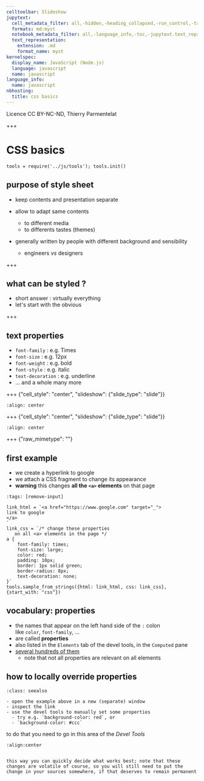 ```yaml
---
celltoolbar: Slideshow
jupytext:
  cell_metadata_filter: all,-hidden,-heading_collapsed,-run_control,-trusted
  formats: md:myst
  notebook_metadata_filter: all,-language_info,-toc,-jupytext.text_representation.jupytext_version,-jupytext.text_representation.format_version
  text_representation:
    extension: .md
    format_name: myst
kernelspec:
  display_name: JavaScript (Node.js)
  language: javascript
  name: javascript
language_info:
  name: javascript
nbhosting:
  title: css basics
---
```


Licence CC BY-NC-ND, Thierry Parmentelat

+++

# CSS basics

```{code-cell}
tools = require('../js/tools'); tools.init()
```

## purpose of style sheet

* keep contents and presentation separate
* allow to adapt same contents
  * to different media
  * to differents tastes (themes)
* generally written by people with different background and sensibility

  * engineers *vs* designers

+++

## what can be styled ?

* short answer : virtually everything
* let's start with the obvious

+++

## text properties

* `font-family` : e.g. Times
* `font-size` : e.g. 12px
* `font-weight` : e.g. bold
* `font-style` : e.g. italic
* `text-decoration` : e.g. underline
* … and a whole many more

+++ {"cell_style": "center", "slideshow": {"slide_type": "slide"}}

```{image} media/list-properties-all.png
:align: center
```

+++ {"cell_style": "center", "slideshow": {"slide_type": "slide"}}

```{image} media/list-properties-filtered.png
:align: center
```

+++ {"raw_mimetype": ""}

## first example

* we create a hyperlink to google
* we attach a CSS fragment to change its appearance
* **warning** this changes **all the `<a>` elements** on that page

```{code-cell}
:tags: [remove-input]

link_html = `<a href="https://www.google.com" target="_">
link to google
</a>
`
link_css = `/* change these properties
   on all <a> elements in the page */
a {
    font-family: times;
    font-size: large;
    color: red;
    padding: 10px;
    border: 1px solid green;
    border-radius: 8px;
    text-decoration: none;
}`
tools.sample_from_strings({html: link_html, css: link_css}, {start_with: "css"})
```

## vocabulary: properties

* the names that appear on the left hand side of the `:` colon   
  like `color`, `font-family`, …
* are called **properties**
* also listed in the `Elements` tab of the devel tools,  in the `Computed` pane
* [several hundreds of them](https://css-tricks.com/how-many-css-properties-are-there/)
  * note that not all properties are relevant on all elements

## how to locally override properties

````{admonition} practice
:class: seealso

- open the example above in a new (separate) window
- inspect the link
- use the devel tools to manually set some properties
  - try e.g. `background-color: red`, or
  - `background-color: #ccc`
````

to do that you need to go in this area of the *Devel Tools*
```{image} media/override-properties.png
:align:center
```

````{admonition} volatile changes

this way you can quickly decide what works best; note that these changes are volatile of course, so you will still need to put the change in your sources somewhere, if that deserves to remain permanent
````

```{code-cell}

```
